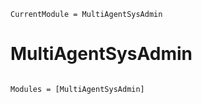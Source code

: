 ```@meta
CurrentModule = MultiAgentSysAdmin
```

# MultiAgentSysAdmin

```@index
```

```@autodocs
Modules = [MultiAgentSysAdmin]
```
